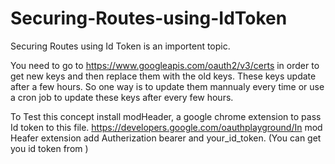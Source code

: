 # Securing-Routes-using-IdToken

Securing Routes using Id Token is an importent topic.


You need to go to https://www.googleapis.com/oauth2/v3/certs in order to get new keys and then replace them with the old keys. These keys update after a few hours. So one way is to update them mannualy every time or use a cron job to update these keys after every few hours.


To Test this concept install modHeader, a google chrome extension to pass Id token to this file.
https://developers.google.com/oauthplayground/In mod Heafer extension add Autherization  bearer and your_id_token.  (You can get you id token from )

